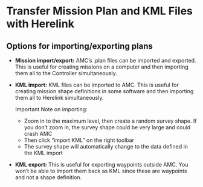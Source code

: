# Transfer Mission Plan and KML Files with Herelink

## Options for importing/exporting plans

* **Mission import/export:** AMC’s .plan files can be imported and exported. This is useful for creating missions on a computer and then importing them all to the Controller simultaneously.
*   **KML import:** KML files can be imported to AMC. This is useful for creating mission shape definitions in some software and then importing them all to Herelink simultaneously.&#x20;

    Important Note on importing:

    * Zoom in to the maximum level, then create a random survey shape. If you don’t zoom in, the survey shape could be very large and could crash AMC
    * Then click “import KML” on the right toolbar
    * The survey shape will automatically change to the data defined in the KML import
* **KML export:** This is useful for exporting waypoints outside AMC. You won’t be able to import them back as KML since these are waypoints and not a shape definition.

